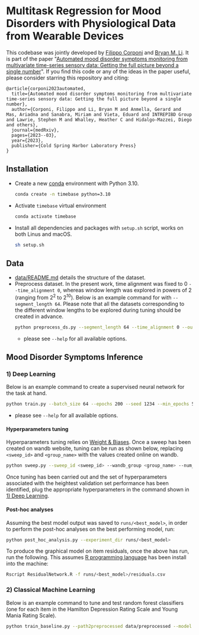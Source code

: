 # Multitask Regression for Mood Disorders with Physiological Data from Wearable Devices 

This codebase was jointly developed by [Filippo Corponi](https://github.com/FilippoCMC) and [Bryan M. Li](https://github.com/bryanlimy). It is part of the paper "[Automated mood disorder symptoms monitoring from multivariate time-series sensory data: Getting the full picture beyond a single number](https://www.medrxiv.org/content/10.1101/2023.03.25.23287744v1)". If you find this code or any of the ideas in the paper useful, please consider starring this repository and citing:

```buildoutcfg
@article{corponi2023automated,
  title={Automated mood disorder symptoms monitoring from multivariate time-series sensory data: Getting the full picture beyond a single number},
  author={Corponi, Filippo and Li, Bryan M and Anmella, Gerard and Mas, Ariadna and Sanabra, Miriam and Vieta, Eduard and INTREPIBD Group and Lawrie, Stephen M and Whalley, Heather C and Hidalgo-Mazzei, Diego and others},
  journal={medRxiv},
  pages={2023--03},
  year={2023},
  publisher={Cold Spring Harbor Laboratory Press}
}
```

## Installation
- Create a new [conda](https://conda.io/en/latest/) environment with Python 3.10.
  ```bash
  conda create -n timebase python=3.10
  ```
- Activate `timebase` virtual environment
  ```bash
  conda activate timebase
  ```
- Install all dependencies and packages with `setup.sh` script, works on both Linus and macOS.
  ```bash
  sh setup.sh
  ```

## Data
- [data/README.md](data/README.md) details the structure of the dataset.
- Preprocess dataset. In the present work, time alignment was fixed to 0 `--time_alignment 0`, whereas window length was explored in powers of 2 (ranging from 2<sup>2</sup> to 2<sup>10</sup>). Below is an example command for with `--segment_length 64`. Please note that all the datasets corresponding to the different window lengths to be explored during tuning should be created in advance.
  ```bash
  python preprocess_ds.py --segment_length 64 --time_alignment 0 --output_dir data/preprocessed/ta0_sl64 --overwrite
  ```
  - please see `--help` for all available options.

## Mood Disorder Symptoms Inference

### 1) Deep Learning

Below is an example command to create a supervised neural network for the task at hand.

```bash
python train.py --batch_size 64 --epochs 200 --seed 1234 --min_epochs 50 --lr_patience 10 --dataset data/preprocessed/ta0_sl64 --emb_dim 128 --lr 0.001 --weight_decay 0.001 --verbose 1 --num_units 128 --dropout 0 --model bilstm --task_mode 0 --imb_mode 0 --emb_type 0 --output_dir runs/test --clear_output_dir --save_predictions --test_time
```
  - please see `--help` for all available options.

#### Hyperparameters tuning

Hyperparameters tuning relies on [Weight & Biases](https://docs.wandb.ai/). Once a sweep has been created on wandb website, tuning can be run as shown below, replacing `<sweep_id>` and `<group_name>` with the values created online on wandb.

```bash
python sweep.py --sweep_id <sweep_id> --wandb_group <group_name> --num_trials 100 --output_dir runs/test
```

Once tuning has been carried out and the set of hyperparameters associated with the heightest validation set performance has been identified, plug the appropriate hyperparameters in the command shown in [1) Deep Learning](#1-deep-learning). 

#### Post-hoc analyses

Assuming the best model output was saved to `runs/<best_model>`, in order to perform the post-hoc analyses on the best performing model, run:

```bash
python post_hoc_analysis.py --experiment_dir runs/<best_model>
```

To produce the graphical model on item residuals, once the above has run, run the following. This assumes [R programming language](https://www.r-project.org/about.html) has been install into the machine:

```bash
Rscript ResidualNetwork.R -f runs/<best_model>/residuals.csv
```

### 2) Classical Machine Learning

Below is an example command to tune and test random forest classifiers (one for each item in the Hamilton Depression Rating Scale and Young Mania Rating Scale).


```bash
python train_baseline.py --path2preprocessed data/preprocessed --model random_forest --output_dir runs/rf  --clear_output_dir
```

